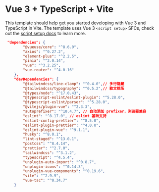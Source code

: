 # Vue 3 + TypeScript + Vite

This template should help get you started developing with Vue 3 and TypeScript in Vite. The template uses Vue 3 `<script setup>` SFCs, check out the [script setup docs](https://v3.vuejs.org/api/sfc-script-setup.html#sfc-script-setup) to learn more.


``` json
 "dependencies": {
        "@vueuse/core": "^8.6.0",
        "axios": "^0.27.2",
        "element-plus": "^2.2.5",
        "pinia": "^2.0.14",
        "vue": "^3.2.25",
        "vue-router": "^4.0.16"
    },
    "devDependencies": {
        "@tailwindcss/line-clamp": "^0.4.0",// 多行隐藏
        "@tailwindcss/typography": "^0.5.2",// 散文排版
        "@types/node": "^17.0.43",
        "@typescript-eslint/eslint-plugin": "^5.28.0",
        "@typescript-eslint/parser": "^5.28.0",
        "@vitejs/plugin-vue": "^2.3.3",
        "autoprefixer": "^10.4.7", // 自动添加 prefixer，浏览器兼容
        "eslint": "^8.17.0", // eslint 基础支持
        "eslint-config-prettier": "^8.5.0",
        "eslint-plugin-prettier": "^4.0.0",
        "eslint-plugin-vue": "^9.1.1",
        "husky": "^8.0.1",
        "lint-staged": "^13.0.1",
        "postcss": "^8.4.14",
        "prettier": "^2.7.0",
        "tailwindcss": "^3.1.2",
        "typescript": "^4.5.4",
        "unplugin-auto-import": "^0.8.7",
        "unplugin-icons": "^0.14.3",
        "unplugin-vue-components": "^0.19.6",
        "vite": "^2.9.9",
        "vue-tsc": "^0.34.7"
    }

```
